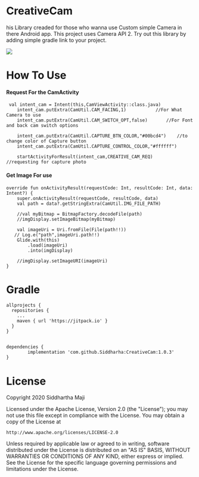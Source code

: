 # CreativeCam
his Library creaded for those who wanna use Custom simple Camera in there Android app. This project uses Camera API 2. Try out this library by adding simple gradle link to your project.

[![](https://jitpack.io/v/Siddharha/CreativeCam.svg)](https://jitpack.io/#Siddharha/CreativeCam)

# How To Use

#### Request For the CamActivity
	 val intent_cam = Intent(this,CamViewActivity::class.java)
        intent_cam.putExtra(CamUtil.CAM_FACING,1)			//For What Camera to use
        intent_cam.putExtra(CamUtil.CAM_SWITCH_OPT,false)		//For Font and back cam switch options
	
        intent_cam.putExtra(CamUtil.CAPTURE_BTN_COLOR,"#00bcd4")	//to change color of Capture button
        intent_cam.putExtra(CamUtil.CAPTURE_CONTROL_COLOR,"#ffffff")
	
        startActivityForResult(intent_cam,CREATIVE_CAM_REQ)		//requesting for capture photo
#### Get Image For use
	override fun onActivityResult(requestCode: Int, resultCode: Int, data: Intent?) {
        super.onActivityResult(requestCode, resultCode, data)
        val path = data?.getStringExtra(CamUtil.IMG_FILE_PATH)

        //val myBitmap = BitmapFactory.decodeFile(path)
        //imgDisplay.setImageBitmap(myBitmap)

        val imageUri = Uri.fromFile(File(path!!))
       // Log.e("path",imageUri.path!!)
        Glide.with(this)
            .load(imageUri)
            .into(imgDisplay)

        //imgDisplay.setImageURI(imageUri)
    }
	
 # Gradle

  	allprojects {
      repositories {
        ...
        maven { url 'https://jitpack.io' }
      }
    }


  	dependencies {
	        implementation 'com.github.Siddharha:CreativeCam:1.0.3'
	}
 # License	
Copyright 2020 Siddhartha Maji

Licensed under the Apache License, Version 2.0 (the "License");
you may not use this file except in compliance with the License.
You may obtain a copy of the License at

    http://www.apache.org/licenses/LICENSE-2.0

Unless required by applicable law or agreed to in writing, software
distributed under the License is distributed on an "AS IS" BASIS,
WITHOUT WARRANTIES OR CONDITIONS OF ANY KIND, either express or implied.
See the License for the specific language governing permissions and
limitations under the License.
